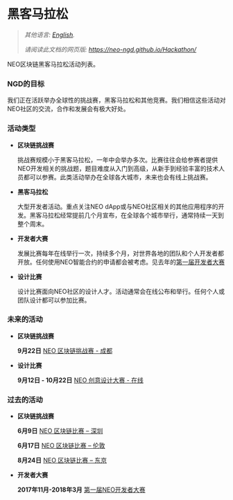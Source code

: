 # 黑客马拉松

> *其他语言: [English](README.md).*
>
> *请阅读此文档的网页版: https://neo-ngd.github.io/Hackathon/*

NEO区块链黑客马拉松活动列表。<br>

### NGD的目标

我们正在活跃举办全球性的挑战赛，黑客马拉松和其他竞赛。我们相信这些活动对NEO社区的交流，合作和发展会有极大好处。

### 活动类型

- **区块链挑战赛**

  挑战赛规模小于黑客马拉松，一年中会举办多次。比赛往往会给参赛者提供NEO开发相关的挑战题，题目难度从入门到高级，从新手到经验丰富的技术人员都可以参赛。此类活动举办在全球各大城市，未来也会有线上挑战赛。


- **黑客马拉松**

  大型开发者活动。重点关注NEO dApp或与NEO社区相关的其他应用程序的开发。黑客马拉松经常提前几个月宣布，在全球各个城市举行，通常持续一天到整个周末。

- **开发者大赛**

  发展比赛每年在线举行一次，持续多个月，对世界各地的团队和个人开发者都开放。任何使用NEO智能合约的申请都会被考虑。见去年的[第一届开发者大赛](https://neo.org/competition.html)

- **设计比赛**

  设计比赛面向NEO社区的设计人才。活动通常会在线公布和举行。任何个人或团队设计都可以参加比赛。

### 未来的活动

- **区块链挑战赛**

  **9月22日** [NEO 区块链挑战赛 - 成都](events/9.12-NEO-Blockchain-Challenge-Chengdu.md)


- **设计比赛**

  **9月12日 - 10月22日** [NEO 创意设计大赛 - 在线](events/9.10-NEO-创意设计大赛章程.md)

### 过去的活动

- **区块链挑战赛**

  **6月9日** [NEO 区块链比赛 – 深圳](events/6.09-NEO-Blockchain-Challenge-Shenzhen.md)

  **6月17日** [NEO 区块链比赛 – 伦敦](events./6.17-NEO-Blockchain-Challenge-London.md)

  **8月24日** [NEO 区块链比赛 – 东京](events/8.24-NEO-Blockchain-Challenge-Tokyo.md#Chinese)

- **开发者大赛**

  **2017年11月-2018年3月** [第一届NEO开发者大赛](https://neo.org/competition.html)

